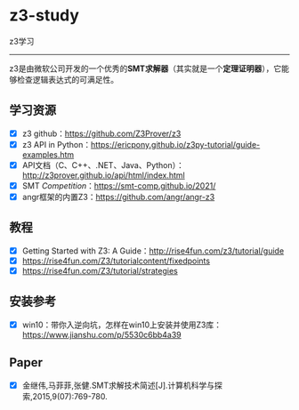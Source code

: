 # z3-study

z3学习

---

z3是由微软公司开发的一个优秀的**SMT求解器**（其实就是一个**定理证明器**），它能够检查逻辑表达式的可满足性。

## 学习资源

- [x] z3 github：https://github.com/Z3Prover/z3
- [x] z3 API in Python：https://ericpony.github.io/z3py-tutorial/guide-examples.htm
- [x] API文档（C、C++、.NET、Java、Python）：http://z3prover.github.io/api/html/index.html
- [x] SMT *Competition*：https://smt-comp.github.io/2021/
- [x] angr框架的内置Z3：https://github.com/angr/angr-z3

## 教程

- [x] Getting Started with Z3: A Guide：http://rise4fun.com/z3/tutorial/guide
- [x] https://rise4fun.com/Z3/tutorialcontent/fixedpoints
- [x] https://rise4fun.com/Z3/tutorial/strategies

## 安装参考

- [x] win10：带你入逆向坑，怎样在win10上安装并使用Z3库：https://www.jianshu.com/p/5530c6bb4a39

## Paper

- [x] 金继伟,马菲菲,张健.SMT求解技术简述[J].计算机科学与探索,2015,9(07):769-780.